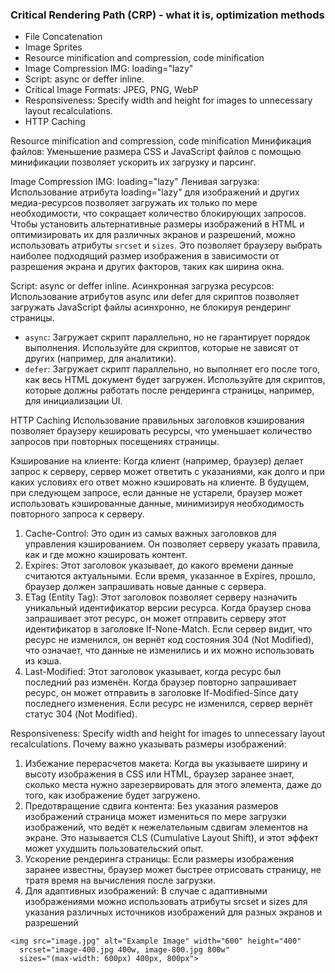### Critical Rendering Path (CRP) - what it is, optimization methods

- File Concatenation
- Image Sprites
- Resource minification and compression, code minification
- Image Compression IMG: loading="lazy"
- Script: async or deffer inline. 
- Critical Image Formats: JPEG, PNG, WebP
- Responsiveness: Specify width and height for images to unnecessary layout recalculations.
- HTTP Caching

Resource minification and compression, code minification
Минификация файлов: Уменьшение размера CSS и JavaScript файлов с помощью минификации позволяет ускорить их 
загрузку и парсинг.

Image Compression IMG: loading="lazy"
Ленивая загрузка: Использование атрибута loading="lazy" для изображений и других медиа-ресурсов позволяет загружать 
их только по мере необходимости, что сокращает количество блокирующих запросов.
Чтобы установить альтернативные размеры изображений в HTML и оптимизировать их для различных экранов и разрешений, 
можно использовать атрибуты `srcset` и `sizes`. Это позволяет браузеру выбрать наиболее подходящий размер изображения 
в зависимости от разрешения экрана и других факторов, таких как ширина окна.

Script: async or deffer inline.
Асинхронная загрузка ресурсов: Использование атрибутов async или defer для скриптов позволяет загружать JavaScript
файлы асинхронно, не блокируя рендеринг страницы.
- `async`: Загружает скрипт параллельно, но не гарантирует порядок выполнения. Используйте для скриптов, которые не 
зависят от других (например, для аналитики).
- `defer`: Загружает скрипт параллельно, но выполняет его после того, как весь HTML документ будет загружен. 
Используйте для скриптов, которые должны работать после рендеринга страницы, например, для инициализации UI.

HTTP Caching
Использование правильных заголовков кэширования позволяет браузеру кешировать ресурсы, что уменьшает количество 
запросов при повторных посещениях страницы.

Кэширование на клиенте: Когда клиент (например, браузер) делает запрос к серверу, сервер может ответить с указаниями, 
как долго и при каких условиях его ответ можно кэшировать на клиенте. В будущем, при следующем запросе, если данные не 
устарели, браузер может использовать кэшированные данные, минимизируя необходимость повторного запроса к серверу.

1. Cache-Control: Это один из самых важных заголовков для управления кэшированием. Он позволяет серверу указать правила, 
как и где можно кэшировать контент.
2. Expires: Этот заголовок указывает, до какого времени данные считаются актуальными. Если время, указанное в Expires, 
прошло, браузер должен запрашивать новые данные с сервера.
3. ETag (Entity Tag): Этот заголовок позволяет серверу назначить уникальный идентификатор версии ресурса. Когда браузер 
снова запрашивает этот ресурс, он может отправить серверу этот идентификатор в заголовке If-None-Match. Если сервер 
видит, что ресурс не изменился, он вернёт код состояния 304 (Not Modified), что означает, что данные не изменились 
и их можно использовать из кэша.
4. Last-Modified: Этот заголовок указывает, когда ресурс был последний раз изменён. Когда браузер повторно запрашивает 
ресурс, он может отправить в заголовке If-Modified-Since дату последнего изменения. Если ресурс не изменился, сервер 
вернёт статус 304 (Not Modified).


Responsiveness: Specify width and height for images to unnecessary layout recalculations.
Почему важно указывать размеры изображений:
1. Избежание перерасчетов макета: Когда вы указываете ширину и высоту изображения в CSS или HTML, браузер заранее знает, 
 сколько места нужно зарезервировать для этого элемента, даже до того, как изображение будет загружено.
2. Предотвращение сдвига контента: Без указания размеров изображений страница может измениться по мере загрузки изображений, 
что ведёт к нежелательным сдвигам элементов на экране. Это называется CLS (Cumulative Layout Shift), и этот эффект может 
ухудшить пользовательский опыт.
3. Ускорение рендеринга страницы: Если размеры изображения заранее известны, браузер может быстрее отрисовать страницу, 
не тратя время на вычисления после загрузки.
4. Для адаптивных изображений: В случае с адаптивными изображениями можно использовать атрибуты srcset и sizes для указания 
различных источников изображений для разных экранов и разрешений
```
<img src="image.jpg" alt="Example Image" width="600" height="400"
  srcset="image-400.jpg 400w, image-800.jpg 800w"
  sizes="(max-width: 600px) 400px, 800px">
```

